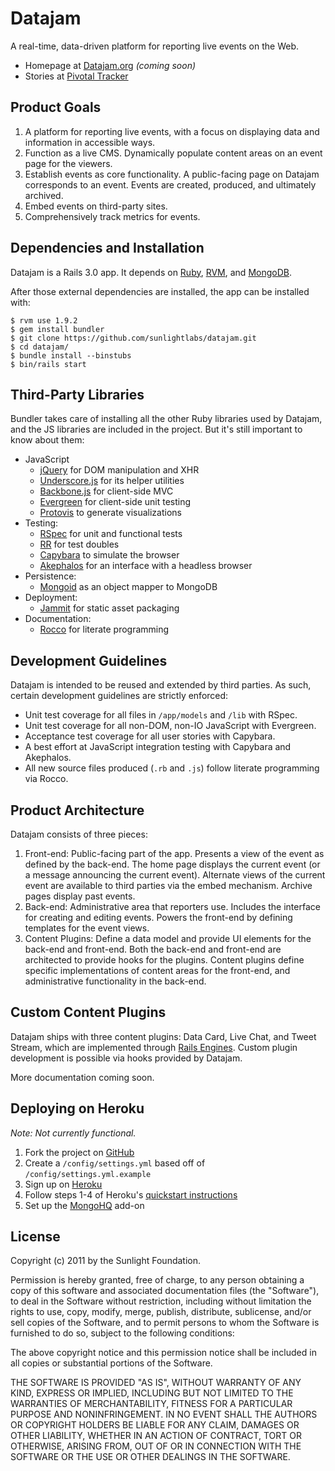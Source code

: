 # Datajam

A real-time, data-driven platform for reporting live events on the Web.

* Homepage at [Datajam.org](http://datajam.org) *(coming soon)*
* Stories at [Pivotal Tracker](https://www.pivotaltracker.com/projects/226205)

## Product Goals

1. A platform for reporting live events, with a focus on displaying data and information in accessible ways.
2. Function as a live CMS. Dynamically populate content areas on an event page for the viewers.
3. Establish events as core functionality. A public-facing page on Datajam corresponds to an event. Events are created, produced, and ultimately archived.
4. Embed events on third-party sites.
5. Comprehensively track metrics for events.

## Dependencies and Installation

Datajam is a Rails 3.0 app. It depends on [Ruby](http://ruby-lang.org), [RVM](http://rvm.beginrescueend.com), and [MongoDB](http://mongodb.org).

After those external dependencies are installed, the app can be installed with:

    $ rvm use 1.9.2
    $ gem install bundler
    $ git clone https://github.com/sunlightlabs/datajam.git
    $ cd datajam/
    $ bundle install --binstubs
    $ bin/rails start

## Third-Party Libraries

Bundler takes care of installing all the other Ruby libraries used by Datajam, and the JS libraries are included in the project. But it's still important to know about them:

* JavaScript
  * [jQuery](http://jquery.com/) for DOM manipulation and XHR
  * [Underscore.js](http://documentcloud.github.com/underscore/) for its helper utilities
  * [Backbone.js](http://documentcloud.github.com/backbone/) for client-side MVC
  * [Evergreen](https://github.com/jnicklas/evergreen) for client-side unit testing
  * [Protovis](http://vis.stanford.edu/protovis/) to generate visualizations
* Testing:
  * [RSpec](http://rspec.info/) for unit and functional tests
  * [RR](https://github.com/btakita/rr) for test doubles
  * [Capybara](https://github.com/jnicklas/capybara) to simulate the browser
  * [Akephalos](https://github.com/bernerdschaefer/akephalos) for an interface with a headless browser
* Persistence:
  * [Mongoid](http://mongoid.org) as an object mapper to MongoDB
* Deployment:
  * [Jammit](http://documentcloud.github.com/jammit/) for static asset packaging
* Documentation:
  * [Rocco](https://github.com/rtomayko/rocco) for literate programming

## Development Guidelines

Datajam is intended to be reused and extended by third parties. As such, certain development guidelines are strictly enforced:

* Unit test coverage for all files in `/app/models` and `/lib` with RSpec.
* Unit test coverage for all non-DOM, non-IO JavaScript with Evergreen.
* Acceptance test coverage for all user stories with Capybara.
* A best effort at JavaScript integration testing with Capybara and Akephalos.
* All new source files produced (`.rb` and `.js`) follow literate programming via Rocco.

## Product Architecture

Datajam consists of three pieces:

1. Front-end: Public-facing part of the app. Presents a view of the event as defined by the back-end. The home page displays the current event (or a message announcing the current event). Alternate views of the current event are available to third parties via the embed mechanism. Archive pages display past events.
2. Back-end: Administrative area that reporters use. Includes the interface for creating and editing events. Powers the front-end by defining templates for the event views.
3. Content Plugins: Define a data model and provide UI elements for the back-end and front-end. Both the back-end and front-end are architected to provide hooks for the plugins. Content plugins define specific implementations of content areas for the front-end, and administrative functionality in the back-end.

## Custom Content Plugins

Datajam ships with three content plugins: Data Card, Live Chat, and Tweet Stream, which are implemented through [Rails Engines](http://api.rubyonrails.org/classes/Rails/Engine.html). Custom plugin development is possible via hooks provided by Datajam.

More documentation coming soon.

## Deploying on Heroku

*Note: Not currently functional.*

1. Fork the project on [GitHub](https://github.com/sunlightlabs/datajam)
2. Create a `/config/settings.yml` based off of `/config/settings.yml.example`
3. Sign up on [Heroku](http://heroku.com)
4. Follow steps 1-4 of Heroku's [quickstart instructions](http://docs.heroku.com/quickstart)
5. Set up the [MongoHQ](http://docs.heroku.com/mongohq) add-on

## License

Copyright (c) 2011 by the Sunlight Foundation.

Permission is hereby granted, free of charge, to any person obtaining a copy
of this software and associated documentation files (the "Software"), to deal
in the Software without restriction, including without limitation the rights
to use, copy, modify, merge, publish, distribute, sublicense, and/or sell
copies of the Software, and to permit persons to whom the Software is
furnished to do so, subject to the following conditions:

The above copyright notice and this permission notice shall be included in
all copies or substantial portions of the Software.

THE SOFTWARE IS PROVIDED "AS IS", WITHOUT WARRANTY OF ANY KIND, EXPRESS OR
IMPLIED, INCLUDING BUT NOT LIMITED TO THE WARRANTIES OF MERCHANTABILITY,
FITNESS FOR A PARTICULAR PURPOSE AND NONINFRINGEMENT. IN NO EVENT SHALL THE
AUTHORS OR COPYRIGHT HOLDERS BE LIABLE FOR ANY CLAIM, DAMAGES OR OTHER
LIABILITY, WHETHER IN AN ACTION OF CONTRACT, TORT OR OTHERWISE, ARISING FROM,
OUT OF OR IN CONNECTION WITH THE SOFTWARE OR THE USE OR OTHER DEALINGS IN
THE SOFTWARE.

